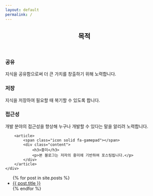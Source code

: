```yaml
---
layout: default
permalink: /
---
```


<!-- Section -->
<section>
	<header class="major">
		<h2>목적</h2>
	</header>
	<div class="features">
	<article>
		<span class="icon solid fa-share-alt"></span>
		<div class="content">
			<h3>공유</h3>
			<p>지식을 공유함으로써 더 큰 가치를 창출하기 위해 노력합니다.</p>
		</div>
	</article>
		<article>
			<span class="icon fa-gem"></span>
			<div class="content">
				<h3>저장</h3>
				<p>지식을 저장하여 필요할 때 복기할 수 있도록 합니다.</p>
			</div>
		</article>
		<article>
			<span class="icon solid fa-universal-access"></span>
			<div class="content">
				<h3>접근성</h3>
				<p>개발 분야의 접근성을 향상해 누구나 개발할 수 있다는 말을 알리려 노력합니다.</p>
			</div>
		</article>

		<article>
			<span class="icon solid fa-gamepad"></span>
			<div class="content">
				<h3>흥미</h3>
				<p>본 블로그는 저자의 흥미에 기반하여 포스팅됩니다.</p>
			</div>
		</article>
	</div>
</section>

<section>
  <ul>
  {% for post in site.posts %}
    <li>
      <a href="{{ post.url }}">{{ post.title }}</a>
    </li>
  {% endfor %}
  </ul>
</section>
